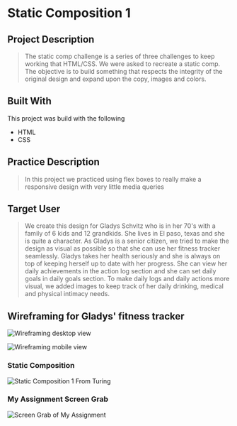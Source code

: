 # Static Composition 1

## Project Description
> The static comp challenge is a series of three challenges to keep working that HTML/CSS. We were asked to recreate a static comp. The objective is to build something that respects the integrity of the original design and expand upon the copy, images and colors.

## Built With
This project was build with the following
- HTML
- CSS

## Practice Description
> In this project we practiced using flex boxes to really make a responsive design with very little media queries

## Target User 
> We create this design for Gladys Schvitz who is in her 70's with a family of 6 kids and 12 grandkids. She lives in El paso, texas and she is quite a character. As Gladys is a senior citizen, we tried to make the design as visual as possible so that she can use her fitness tracker seamlessly. Gladys takes her health seriously and she is always on top of keeping herself up to date with her progress. She can view her daily achievements in the action log section and she can set daily goals in daily goals section. To make daily logs and daily actions more visual, we added images to keep track of her daily drinking, medical and physical intimacy needs. 

## Wireframing for Gladys' fitness tracker 
![Wireframing desktop view](<img width="919" alt="Screen Shot 2019-03-25 at 2 51 06 PM" src="https://user-images.githubusercontent.com/41176822/54953909-f7615b80-4f0e-11e9-8d35-8a49705ac4ae.png">)

![Wireframing mobile view](<img width="869" alt="Screen Shot 2019-03-25 at 3 00 12 PM" src="https://user-images.githubusercontent.com/41176822/54953915-f9c3b580-4f0e-11e9-92f9-9c6459830f70.png">)


### Static Composition
![Static Composition 1 From Turing](images/static-comp.jpg)

### My Assignment Screen Grab
![Screen Grab of My Assignment](images/user-comp.png)
